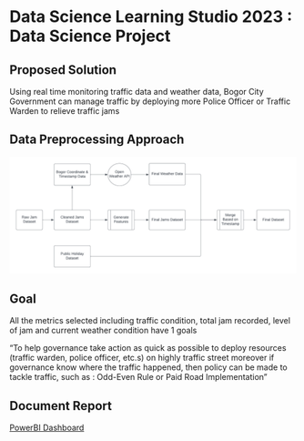 # Data Science Learning Studio 2023 : Data Science Project

## Proposed Solution

Using real time monitoring traffic data and weather data, Bogor City Government can manage traffic by deploying more Police Officer or Traffic Warden to relieve traffic jams

## Data Preprocessing Approach

![Data Preprocessing Workflow](report/flow_preprocessing_data.png)

## Goal

All the metrics selected including traffic condition, total jam recorded, level of jam and current weather condition have 1 goals

“To help governance take action as quick as possible to deploy resources (traffic warden, police officer, etc.s) on highly traffic street moreover if governance know where the traffic happened, then policy can be made to tackle traffic, such as : Odd-Even Rule or Paid Road Implementation”

## Document Report

[PowerBI Dashboard](report/Dashboard%20Traffic%20Monitor%20Ihsan%20Nur%20Faqih.pbix)

